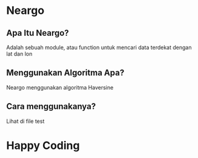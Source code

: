 # Neargo

## Apa Itu Neargo?
Adalah sebuah module, atau function untuk mencari data terdekat dengan lat dan lon

## Menggunakan Algoritma Apa?
Neargo menggunakan algoritma Haversine

## Cara menggunakanya?
Lihat di file test

# Happy Coding
